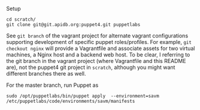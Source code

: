 
Setup

    cd scratch/
    git clone git@git.apidb.org:puppet4.git puppetlabs



See `git branch` of the vagrant project for alternate vagrant
configurations supporting development of specific puppet roles/profiles.
For example, `git checkout nginx` will provide a Vagrantfile and
associate assets for two virtual machines, a Nginx host and a backend
web host. To be clear, I referring to the git branch in the vagrant
project (where Vagrantfile and this README are), not the puppet4 git
project in `scratch`, although you might want different branches there
as well.

For the master branch, run Puppet as

    sudo /opt/puppetlabs/bin/puppet apply  --environment=savm /etc/puppetlabs/code/environments/savm/manifests 

